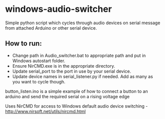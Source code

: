 # windows-audio-switcher
Simple python script which cycles through audio devices on serial message from attached Arduino or other serial device.

## How to run:
* Change path in Audio_switcher.bat to appropriate path and put in Windows autostart folder.
* Ensure NirCMD.exe is in the appropriate directory.
* Update serial_port to the port in use by your serial device.
* Update device names in serial_listener.py if needed. Add as many as you want to cycle though.

button_listen.ino is a simple example of how to connect a button to an arduino and send the required serial on a rising voltage edge


Uses NirCMD for access to Windows default audio device switching - http://www.nirsoft.net/utils/nircmd.html
